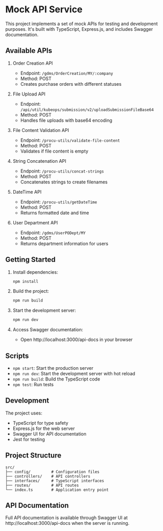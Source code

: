 # Mock API Service

This project implements a set of mock APIs for testing and development purposes. It's built with TypeScript, Express.js, and includes Swagger documentation.

## Available APIs

1. Order Creation API

   - Endpoint: `/gdms/OrderCreation/MY/:company`
   - Method: POST
   - Creates purchase orders with different statuses

2. File Upload API

   - Endpoint: `/api/util/kubeops/submission/v2/uploadSubmissionFileBase64`
   - Method: POST
   - Handles file uploads with base64 encoding

3. File Content Validation API

   - Endpoint: `/procu-utils/validate-file-content`
   - Method: POST
   - Validates if file content is empty

4. String Concatenation API

   - Endpoint: `/procu-utils/concat-strings`
   - Method: POST
   - Concatenates strings to create filenames

5. DateTime API

   - Endpoint: `/procu-utils/getDateTime`
   - Method: POST
   - Returns formatted date and time

6. User Department API
   - Endpoint: `/gdms/UserPODept/MY`
   - Method: POST
   - Returns department information for users

## Getting Started

1. Install dependencies:

   ```bash
   npm install
   ```

2. Build the project:

   ```bash
   npm run build
   ```

3. Start the development server:

   ```bash
   npm run dev
   ```

4. Access Swagger documentation:
   - Open http://localhost:3000/api-docs in your browser

## Scripts

- `npm start`: Start the production server
- `npm run dev`: Start the development server with hot reload
- `npm run build`: Build the TypeScript code
- `npm test`: Run tests

## Development

The project uses:

- TypeScript for type safety
- Express.js for the web server
- Swagger UI for API documentation
- Jest for testing

## Project Structure

```
src/
├── config/         # Configuration files
├── controllers/    # API controllers
├── interfaces/     # TypeScript interfaces
├── routes/         # API routes
└── index.ts        # Application entry point
```

## API Documentation

Full API documentation is available through Swagger UI at http://localhost:3000/api-docs when the server is running.
